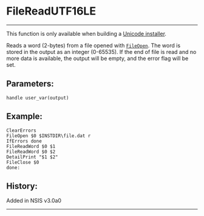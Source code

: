 # FileReadUTF16LE

---

This function is only available when building a [Unicode installer][1].

Reads a word (2-bytes) from a file opened with [`FileOpen`][2]. The word is stored in the output as an integer (0-65535). If the end of file is read and no more data is available, the output will be empty, and the error flag will be set.

## Parameters:

    handle user_var(output)

## Example:

	ClearErrors
	FileOpen $0 $INSTDIR\file.dat r
	IfErrors done
	FileReadWord $0 $1
	FileReadWord $0 $2
	DetailPrint "$1 $2"
	FileClose $0
	done:

## History:

Added in NSIS v3.0a0

---

[1]: http://nsis.sourceforge.net/Docs/Chapter1.html#1.4
[2]: FileOpen.markdown